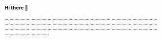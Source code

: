 ### Hi there 👋

........................................................................................................................................................................................................................................................................................................................................................................................................................